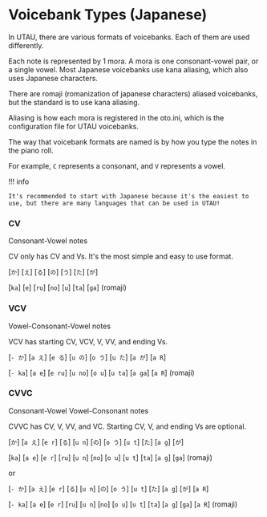 # Voicebank Types (Japanese)

In UTAU, there are various formats of voicebanks. Each of them are used differently.

Each note is represented by 1 mora. A mora is one consonant-vowel pair, or a single vowel. Most Japanese voicebanks use kana aliasing, which also uses Japanese characters.

There are romaji (romanization of japanese characters) aliased voicebanks, but the standard is to use kana aliasing.

Aliasing is how each mora is registered in the oto.ini, which is the configuration file for UTAU voicebanks.

The way that voicebank formats are named is by how you type the notes in the piano roll.

For example, `C` represents a consonant, and `V` represents a vowel.

!!! info

    It's recommended to start with Japanese because it's the easiest to use, but there are many languages that can be used in UTAU!


### CV

Consonant-Vowel notes  

CV only has CV and Vs. It's the most simple and easy to use format.

[`か`] [`え`] [`る`] [`の`] [`う`] [`た`] [`が`]

[`ka`] [`e`] [`ru`] [`no`] [`u`] [`ta`] [`ga`] (romaji)

### VCV

Vowel-Consonant-Vowel notes

VCV has starting CV, VCV, V, VV, and ending Vs.

[`- か`] [`a え`] [`e る`] [`u の`] [`o う`] [`u た`] [`a が`] [`a R`]

[`- ka`] [`a e`] [`e ru`] [`u no`] [`o u`] [`u ta`] [`a ga`] [`a R`] (romaji)

### CVVC

Consonant-Vowel Vowel-Consonant notes

CVVC has CV, V, VV, and VC. Starting CV, V, and ending Vs are optional.

[`か`] [`a え`] [`e r`] [`る`] [`u n`] [`の`] [`o う`] [`u t`] [`た`] [`a g`] [`が`]

[`ka`] [`a e`] [`e r`] [`ru`] [`u n`] [`no`] [`o u`] [`u t`] [`ta`] [`a g`] [`ga`] (romaji)

or

[`- か`] [`a え`] [`e r`] [`る`] [`u n`] [`の`] [`o う`] [`u t`] [`た`] [`a g`] [`が`] [`a R`]

[`- ka`] [`a e`] [`e r`] [`ru`] [`u n`] [`no`] [`o u`] [`u t`] [`ta`] [`a g`] [`ga`] [`a R`] (romaji)

